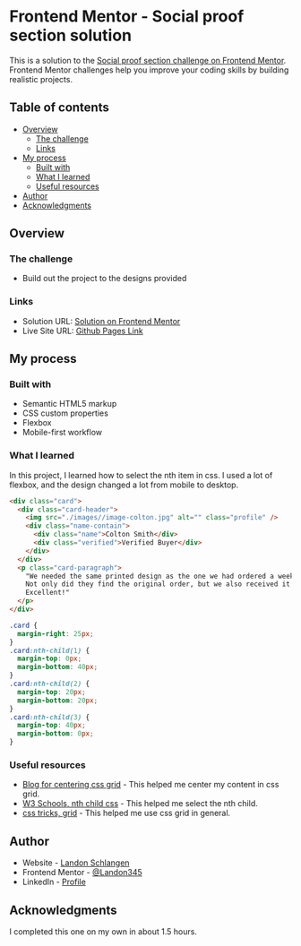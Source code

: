# Frontend Mentor - Social proof section solution

This is a solution to the [Social proof section challenge on Frontend Mentor](https://www.frontendmentor.io/challenges/social-proof-section-6e0qTv_bA). Frontend Mentor challenges help you improve your coding skills by building realistic projects.

## Table of contents

- [Overview](#overview)
  - [The challenge](#the-challenge)
  - [Links](#links)
- [My process](#my-process)
  - [Built with](#built-with)
  - [What I learned](#what-i-learned)
  - [Useful resources](#useful-resources)
- [Author](#author)
- [Acknowledgments](#acknowledgments)

## Overview

### The challenge

- Build out the project to the designs provided

### Links

- Solution URL: [Solution on Frontend Mentor](https://www.frontendmentor.io/solutions/social-proof-section-H56JMikZ6)
- Live Site URL: [Github Pages Link](https://landon345.github.io/frontendmentor-social-proof-section/)

## My process

### Built with

- Semantic HTML5 markup
- CSS custom properties
- Flexbox
- Mobile-first workflow

### What I learned

In this project, I learned how to select the nth item in css. I used a lot of flexbox, and the design changed a lot from mobile to desktop.

```html
<div class="card">
  <div class="card-header">
    <img src="./images//image-colton.jpg" alt="" class="profile" />
    <div class="name-contain">
      <div class="name">Colton Smith</div>
      <div class="verified">Verified Buyer</div>
    </div>
  </div>
  <p class="card-paragraph">
    "We needed the same printed design as the one we had ordered a week prior.
    Not only did they find the original order, but we also received it in time.
    Excellent!"
  </p>
</div>
```

```css
.card {
  margin-right: 25px;
}
.card:nth-child(1) {
  margin-top: 0px;
  margin-bottom: 40px;
}
.card:nth-child(2) {
  margin-top: 20px;
  margin-bottom: 20px;
}
.card:nth-child(3) {
  margin-top: 40px;
  margin-bottom: 0px;
}
```

### Useful resources

- [Blog for centering css grid](https://coryrylan.com/blog/how-to-center-in-css-with-css-grid) - This helped me center my content in css grid.
- [W3 Schools, nth child css](https://www.w3schools.com/cssref/sel_nth-child.asp) - This helped me select the nth child.
- [css tricks, grid](https://css-tricks.com/snippets/css/complete-guide-grid/) - This helped me use css grid in general.

## Author

- Website - [Landon Schlangen](https://www.landonschlangen.com)
- Frontend Mentor - [@Landon345](https://www.frontendmentor.io/profile/Landon345)
- LinkedIn - [Profile](https://www.linkedin.com/in/landon-schlangen-a3989a16b/)

## Acknowledgments

I completed this one on my own in about 1.5 hours.

